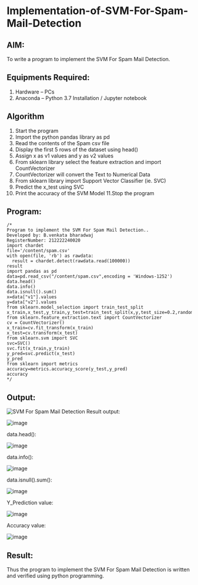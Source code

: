# Implementation-of-SVM-For-Spam-Mail-Detection
## AIM:
To write a program to implement the SVM For Spam Mail Detection.
## Equipments Required:
1. Hardware – PCs
2. Anaconda – Python 3.7 Installation / Jupyter notebook

## Algorithm
1. Start the program
2. Import the python pandas library as pd
3. Read the contents of the Spam csv file
4. Display the first 5 rows of the dataset using head()
5. Assign x as v1 values and y as v2 values
6. From sklearn library select the feature extraction and import CountVectorizer
7. CountVectorizer will convert the Text to Numerical Data
8. From sklearn library import Support Vector Classifier (ie. SVC)
9. Predict the x_test using SVC
10. Print the accuracy of the SVM Model
11.Stop the program

## Program:
```
/*
Program to implement the SVM For Spam Mail Detection..
Developed by: B.venkata bharadwaj
RegisterNumber: 212222240020
import chardet
file='/content/spam.csv'
with open(file, 'rb') as rawdata:
  result = chardet.detect(rawdata.read(100000))
result
import pandas as pd
data=pd.read_csv("/content/spam.csv",encoding = 'Windows-1252')
data.head()
data.info()
data.isnull().sum()
x=data["v1"].values
y=data["v2"].values
from sklearn.model_selection import train_test_split
x_train,x_test,y_train,y_test=train_test_split(x,y,test_size=0.2,random_state=0)
from sklearn.feature_extraction.text import CountVectorizer
cv = CountVectorizer()
x_train=cv.fit_transform(x_train)
x_test=cv.transform(x_test)
from sklearn.svm import SVC
svc=SVC()
svc.fit(x_train,y_train)
y_pred=svc.predict(x_test)
y_pred
from sklearn import metrics
accuracy=metrics.accuracy_score(y_test,y_pred)
accuracy
*/
```

## Output:
![SVM For Spam Mail Detection](sam.png)
Result output:

![image](https://github.com/22003264/Implementation-of-SVM-For-Spam-Mail-Detection/assets/119389139/f02335b4-97d3-4a67-9748-cdc639fd40d4)



data.head():

![image](https://github.com/22003264/Implementation-of-SVM-For-Spam-Mail-Detection/assets/119389139/3d99a04d-f230-44d8-a8be-6c255a566833)




data.info():



![image](https://github.com/22003264/Implementation-of-SVM-For-Spam-Mail-Detection/assets/119389139/900fc1b4-5dd7-44d8-afa6-01f8c71cfab4)




data.isnull().sum():

![image](https://github.com/22003264/Implementation-of-SVM-For-Spam-Mail-Detection/assets/119389139/109c8db0-556b-42d9-a19a-888628ec281e)




Y_Prediction value:

![image](https://github.com/22003264/Implementation-of-SVM-For-Spam-Mail-Detection/assets/119389139/42966bc4-a936-49cb-b495-ea2a7ec8905e)


Accuracy value:

![image](https://github.com/22003264/Implementation-of-SVM-For-Spam-Mail-Detection/assets/119389139/5a427e7d-f05e-4656-8d23-9523ca01711e)



## Result:
Thus the program to implement the SVM For Spam Mail Detection is written and verified using python programming.
